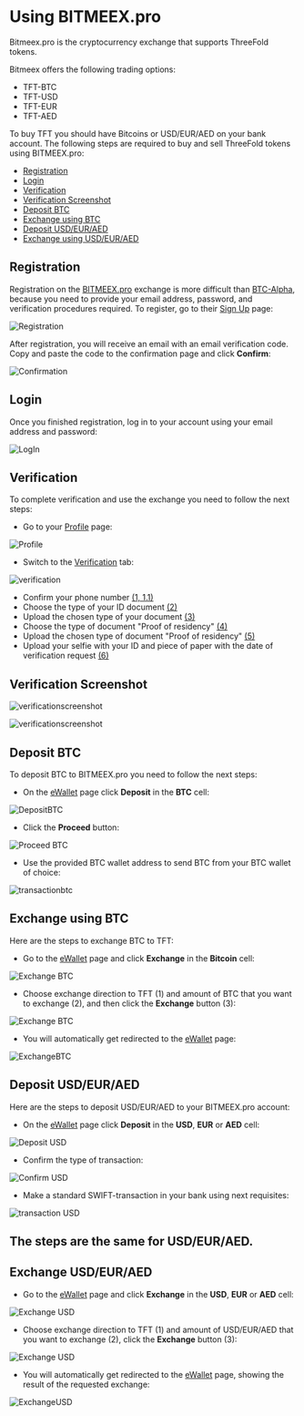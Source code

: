 # Using BITMEEX.pro

Bitmeex.pro is the cryptocurrency exchange that supports ThreeFold tokens.
 
Bitmeex offers the following trading options: 
- TFT-BTC
- TFT-USD
- TFT-EUR
- TFT-AED

To buy TFT you should have Bitcoins or USD/EUR/AED on your bank account.
The following steps are required to buy and sell ThreeFold tokens using BITMEEX.pro:
- [Registration](#registration)
- [Login](#login)
- [Verification](#verification)
- [Verification Screenshot](#verificationscreenshot)
- [Deposit BTC](#deposit-btc)
- [Exchange using BTC](#exchangebtc)
- [Deposit USD/EUR/AED](#buy-tft)
- [Exchange using USD/EUR/AED](#exchangeusd)

<a id='registration'></a>

## Registration
 
Registration on the [BITMEEX.pro](http://bitmeex.pro) exchange is more difficult than [BTC-Alpha](../how_to_buy/btc-alpha.md), because you need to provide your email address, password, and verification procedures required.
To register, go to their [Sign Up](https://my.bitmeex.pro/registration) page:

![Registration](../img/bitmeex-1-registration.png)
 
After registration, you will receive an email with an email verification code. Copy and paste the code to the confirmation page and click **Confirm**:

![Confirmation](../img/bitmeex-2-confirmation.png)

<a id='login'></a>
 
## Login
 
Once you finished registration, log in to your account using your email address and password:

![LogIn](../img/bitmeex-3-login.png)

<a id='verification'></a>

## Verification

To complete verification and use the exchange you need to follow the next steps:

- Go to your [Profile](https://my.bitmeex.pro/profile) page:

![Profile](../img/bitmeex-4-profile.png)

- Switch to the [Verification](https://my.bitmeex.pro/documents) tab:

![verification](../img/bitmeex-5-verification-tab.png)

- Confirm your phone number [(1, 1.1)](#verificationscreenshot)
- Choose the type of your ID document [(2)](#verificationscreenshot)
- Upload the chosen type of your document [(3)](#verificationscreenshot)
- Choose the type of document "Proof of residency" [(4)](#verificationscreenshot)
- Upload the chosen type of document "Proof of residency" [(5)](#verificationscreenshot)
- Upload your selfie with your ID and piece of paper with the date of verification request [(6)](#verificationscreenshot)

<a id='verificationscreenshot'></a>

## Verification Screenshot

![verificationscreenshot](../img/bitmeex-6-verification.png)

![verificationscreenshot](../img/bitmeex-6b-number-verification.png)

<a id='deposit-btc'></a>

## Deposit BTC

To deposit BTC to BITMEEX.pro you need to follow the next steps:

- On the [eWallet](https://my.bitmeex.pro/account) page click **Deposit** in the **BTC** cell:

![DepositBTC](../img/bitmeex-7-bitcoin-deposit.png)

- Click the **Proceed** button:

![Proceed BTC](../img/bitmeex-8-bitcoin-confirmation.png)

- Use the provided BTC wallet address to send BTC from your BTC wallet of choice:

![transactionbtc](../img/bitmeex-9-bitcoin-sending.png)

<a id='exchangebtc'></a>

## Exchange using BTC

Here are the steps to exchange BTC to TFT:

- Go to the [eWallet](https://my.bitmeex.pro/account) page and click **Exchange** in the **Bitcoin** cell:

![Exchange BTC](../img/bitmeex-10-bitcoin-exchange.png)

- Choose exchange direction to TFT (1) and amount of BTC that you want to exchange (2), and then click the **Exchange** button (3):

![Exchange BTC](../img/bitmeex-11-bitcoin-exchange.png)

- You will automatically get redirected to the [eWallet](https://my.bitmeex.pro/account) page:

![ExchangeBTC](../img/bitmeex-11b-bitcoin-exchange.png)

<a id='buy-tft'></a>

## Deposit USD/EUR/AED

Here are the steps to deposit USD/EUR/AED to your BITMEEX.pro account:

- On the [eWallet](https://my.bitmeex.pro/account) page click **Deposit** in the **USD**, **EUR** or **AED** cell:

![Deposit USD](../img/bitmeex-12-usd-deposit.png)

- Confirm the type of transaction:

![Confirm USD](../img/bitmeex-13-usd-proceed.png)

- Make a standard SWIFT-transaction in your bank using next requisites:

![transaction USD](../img/bitmeex-14-usd-bank-data.png)

## The steps are the same for USD/EUR/AED.

<a id='exchangeusd'></a>

## Exchange USD/EUR/AED

- Go to the [eWallet](https://my.bitmeex.pro/account) page and click **Exchange** in the **USD**, **EUR** or **AED** cell:

![Exchange USD](../img/bitmeex-15-usd-exchange.png)

- Choose exchange direction to TFT (1) and amount of USD/EUR/AED that you want to exchange (2), click the **Exchange** button (3):

![Exchange USD](../img/bitmeex-16-usd-exchange.png)

- You will automatically get redirected to the [eWallet](https://my.bitmeex.pro/account) page, showing the result of the requested exchange:

![ExchangeUSD](../img/bitmeex-17-usd-final.png)
